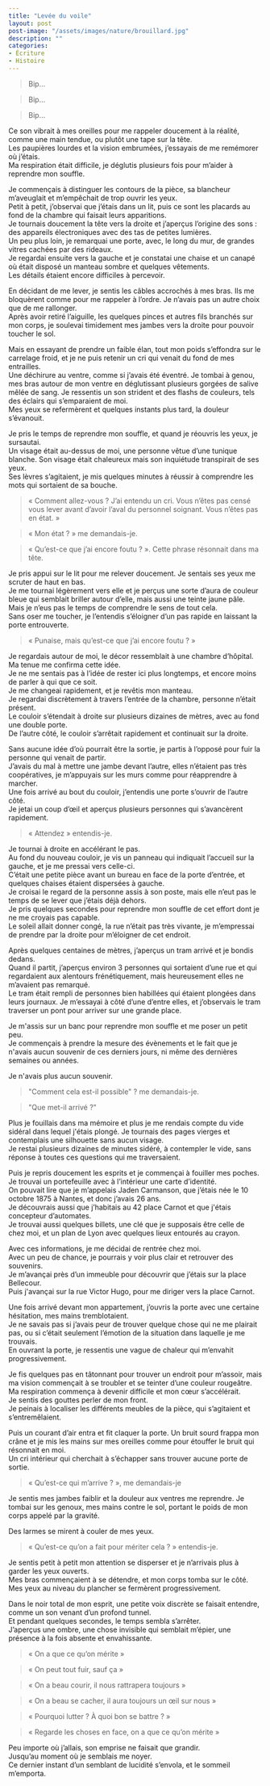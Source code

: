 ```yaml
---
title: "Levée du voile"
layout: post  
post-image: "/assets/images/nature/brouillard.jpg"  
description: ""  
categories:
- Écriture
- Histoire
---
```


> Bip…

> Bip…

> Bip…

Ce son vibrait à mes oreilles pour me rappeler doucement à la réalité, comme une main tendue, ou plutôt une tape sur la tête.  
Les paupières lourdes et la vision embrumées, j’essayais de me remémorer où j’étais.  
Ma respiration était difficile, je déglutis plusieurs fois pour m’aider à reprendre mon souffle.  

Je commençais à distinguer les contours de la pièce, sa blancheur m’aveuglait et m’empêchait de trop ouvrir les yeux.  
Petit à petit, j’observai que j’étais dans un lit, puis ce sont les placards au fond de la chambre qui faisait leurs apparitions.  
Je tournais doucement la tête vers la droite et j’aperçus l’origine des sons : des appareils électroniques avec des tas de petites lumières.  
Un peu plus loin, je remarquai une porte, avec, le long du mur, de grandes vitres cachées par des rideaux.  
Je regardai ensuite vers la gauche et je constatai une chaise et un canapé où était disposé un manteau sombre et quelques vêtements.  
Les détails étaient encore difficiles à percevoir.  

En décidant de me lever, je sentis les câbles accrochés à mes bras. Ils me bloquèrent comme pour me rappeler à l’ordre. Je n’avais pas un autre choix que de me rallonger.  
Après avoir retiré l’aiguille, les quelques pinces et autres fils branchés sur mon corps, je soulevai timidement mes jambes vers la droite pour pouvoir toucher le sol.  

Mais en essayant de prendre un faible élan, tout mon poids s’effondra sur le carrelage froid, et je ne puis retenir un cri qui venait du fond de mes entrailles.  
Une déchirure au ventre, comme si j’avais été éventré.
Je tombai à genou, mes bras autour de mon ventre en déglutissant plusieurs gorgées de salive mêlée de sang.
Je ressentis un son strident et des flashs de couleurs, tels des éclairs qui s’emparaient de moi.  
Mes yeux se refermèrent et quelques instants plus tard, la douleur s’évanouit.

Je pris le temps de reprendre mon souffle, et quand je réouvris les yeux, je sursautai.  
Un visage était au-dessus de moi, une personne vêtue d’une tunique blanche.
Son visage était chaleureux mais son inquiétude transpirait de ses yeux.  
Ses lèvres s’agitaient, je mis quelques minutes à réussir à comprendre les mots qui sortaient de sa bouche.

> « Comment allez-vous ?
> J’ai entendu un cri.
> Vous n’êtes pas censé vous lever avant d’avoir l’aval du personnel soignant.
> Vous n’êtes pas en état. »

> « Mon état ? » me demandais-je.

> « Qu’est-ce que j’ai encore foutu ? ».
> Cette phrase résonnait dans ma tête.

Je pris appui sur le lit pour me relever doucement. Je sentais ses yeux me scruter de haut en bas.  
Je me tournai légèrement vers elle et je perçus une sorte d’aura de couleur bleue qui semblait briller autour d’elle, mais aussi une teinte jaune pâle.  
Mais je n’eus pas le temps de comprendre le sens de tout cela.  
Sans oser me toucher, je l’entendis s’éloigner d’un pas rapide en laissant la porte entrouverte.

> « Punaise, mais qu’est-ce que j’ai encore foutu ? »

Je regardais autour de moi, le décor ressemblait à une chambre d’hôpital.  
Ma tenue me confirma cette idée.  
Je ne me sentais pas à l’idée de rester ici plus longtemps, et encore moins de parler à qui que ce soit.  
Je me changeai rapidement, et je revêtis mon manteau.  
Je regardai discrètement à travers l’entrée de la chambre, personne n’était présent.  
Le couloir s’étendait à droite sur plusieurs dizaines de mètres, avec au fond une double porte.  
De l’autre côté, le couloir s’arrêtait rapidement et continuait sur la droite.

Sans aucune idée d’où pourrait être la sortie, je partis à l’opposé pour fuir la personne qui venait de partir.  
J’avais du mal à mettre une jambe devant l’autre, elles n’étaient pas très coopératives, je m’appuyais sur les murs comme pour réapprendre à marcher.  
Une fois arrivé au bout du couloir, j’entendis une porte s’ouvrir de l’autre côté.  
Je jetai un coup d’œil et aperçus plusieurs personnes qui s’avancèrent rapidement.

> « Attendez »  entendis-je.

Je tournai à droite en accélérant le pas.  
Au fond du nouveau couloir, je vis un panneau qui indiquait l’accueil sur la gauche, et je me pressai vers celle-ci.  
C’était une petite pièce avant un bureau en face de la porte d’entrée, et quelques chaises étaient dispersées à gauche.  
Je croisai le regard de la personne assis à son poste, mais elle n’eut pas le temps de se lever que j’étais déjà dehors.  
Je pris quelques secondes pour reprendre mon souffle de cet effort dont je ne me croyais pas capable.  
Le soleil allait donner congé, la rue n’était pas très vivante, je m’empressai de prendre par la droite pour m’éloigner de cet endroit.  

Après quelques centaines de mètres, j’aperçus un tram arrivé et je bondis dedans.  
Quand il partit, j’aperçus environ 3 personnes qui sortaient d’une rue et qui regardaient aux alentours frénétiquement, mais heureusement elles ne m’avaient pas remarqué.  
Le tram était rempli de personnes bien habillées qui étaient plongées dans leurs journaux. Je m’essayai à côté d’une d’entre elles, et j’observais le tram traverser un pont pour arriver sur une grande place.

Je m'assis sur un banc pour reprendre mon souffle et me poser un petit peu.  
Je commençais à prendre la mesure des évènements et le fait que je n'avais aucun souvenir de ces derniers jours, ni même des dernières semaines ou années.

Je n'avais plus aucun souvenir.

> "Comment cela est-il possible" ? me demandais-je.

> "Que met-il arrivé ?"

Plus je fouillais dans ma mémoire et plus je me rendais compte du vide sidéral dans lequel j'étais plongé.
Je tournais des pages vierges et contemplais une silhouette sans aucun visage.  
Je restai plusieurs dizaines de minutes sidéré, à contempler le vide, sans réponse à toutes ces questions qui me traversaient.

Puis je repris doucement les esprits et je commençai à fouiller mes poches.  
Je trouvai un portefeuille avec à l’intérieur une carte d’identité.  
On pouvait lire que je m’appelais Jaden Carmanson, que j’étais née le 10 octobre 1875 à Nantes, et donc j’avais 26 ans.  
Je découvrais aussi que j’habitais au 42 place Carnot et que j'étais concepteur d’automates.  
Je trouvai aussi quelques billets, une clé que je supposais être celle de chez moi, et un plan de Lyon avec quelques lieux entourés au crayon.

Avec ces informations, je me décidai de rentrée chez moi.  
Avec un peu de chance, je pourrais y voir plus clair et retrouver des souvenirs.  
Je m’avançai près d’un immeuble pour découvrir que j’étais sur la place Bellecour.  
Puis j'avançai sur la rue Victor Hugo, pour me diriger vers la place Carnot.

Une fois arrivé devant mon appartement, j’ouvris la porte avec une certaine hésitation, mes mains tremblotaient.  
Je ne savais pas si j’avais peur de trouver quelque chose qui ne me plairait pas, ou si c’était seulement l’émotion de la situation dans laquelle je me trouvais.  
En ouvrant la porte, je ressentis une vague de chaleur qui m’envahit progressivement.  

Je fis quelques pas en tâtonnant pour trouver un endroit pour m’assoir, mais ma vision commençait à se troubler et se teinter d’une couleur rougeâtre.  
Ma respiration commença à devenir difficile et mon cœur s’accélérait.  
Je sentis des gouttes perler de mon front.  
Je peinais à localiser les différents meubles de la pièce, qui s’agitaient et s’entremêlaient.

Puis un courant d’air entra et fit claquer la porte. Un bruit sourd frappa mon crâne et je mis les mains sur mes oreilles comme pour étouffer le bruit qui résonnait en moi.  
Un cri intérieur qui cherchait à s’échapper sans trouver aucune porte de sortie.

> « Qu’est-ce qui m’arrive ? », me demandais-je

Je sentis mes jambes faiblir et la douleur aux ventres me reprendre. Je tombai sur les genoux, mes mains contre le sol, portant le poids de mon corps appelé par la gravité.

Des larmes se mirent à couler de mes yeux.

> « Qu’est-ce qu’on a fait pour mériter cela ? » entendis-je.

Je sentis petit à petit mon attention se disperser et je n’arrivais plus à garder les yeux ouverts.  
Mes bras commençaient à se détendre, et mon corps tomba sur le côté.  
Mes yeux au niveau du plancher se fermèrent progressivement.  

Dans le noir total de mon esprit, une petite voix discrète se faisait entendre, comme un son venant d’un profond tunnel.  
Et pendant quelques secondes, le temps sembla s’arrêter.  
J’aperçus une ombre, une chose invisible qui semblait m’épier, une présence à la fois absente et envahissante.

> « On a que ce qu’on mérite »

> « On peut tout fuir, sauf ça »

> « On a beau courir, il nous rattrapera toujours »

> « On a beau se cacher, il aura toujours un œil sur nous »

> « Pourquoi lutter ? À quoi bon se battre ? »

> « Regarde les choses en face, on a que ce qu’on mérite »

Peu importe où j’allais, son emprise ne faisait que grandir.  
Jusqu’au moment où je semblais me noyer.  
Ce dernier instant d’un semblant de lucidité s’envola, et le sommeil m’emporta. 
